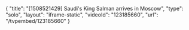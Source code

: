 {
    "title": "[1508521429] Saudi's King Salman arrives in Moscow",
    "type": "solo",
    "layout": "iframe-static",
    "videoId": "123185660",
    "url": "\/tvpembed\/123185660"
}